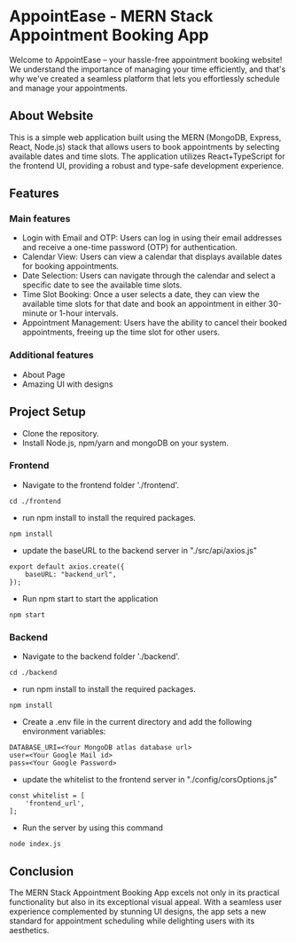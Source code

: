# AppointEase - MERN Stack Appointment Booking App

Welcome to AppointEase – your hassle-free appointment booking website! We understand the importance of managing your time efficiently, and that's why we've created a seamless platform that lets you effortlessly schedule and manage your appointments.

## About Website

This is a simple web application built using the MERN (MongoDB, Express, React, Node.js) stack that allows users to book appointments by selecting available dates and time slots. The application utilizes React+TypeScript for the frontend UI, providing a robust and type-safe development experience.

## Features
### Main features
* Login with Email and OTP: Users can log in using their email addresses and receive a one-time password (OTP) for authentication.
* Calendar View: Users can view a calendar that displays available dates for booking appointments.
* Date Selection: Users can navigate through the calendar and select a specific date to see the available time slots.
* Time Slot Booking: Once a user selects a date, they can view the available time slots for that date and book an appointment in either 30-minute or 1-hour intervals.
* Appointment Management: Users have the ability to cancel their booked appointments, freeing up the time slot for other users.

### Additional features
* About Page
* Amazing UI with designs

## Project Setup
* Clone the repository.
* Install Node.js, npm/yarn and mongoDB on your system.
### Frontend
* Navigate to the frontend folder './frontend'.
```
cd ./frontend
```
* run npm install to install the required packages.
```
npm install
```
* update the baseURL to the backend server in "./src/api/axios.js"
```
export default axios.create({
    baseURL: "backend_url",
});
```
* Run npm start to start the application
```
npm start
```
### Backend
* Navigate to the backend folder './backend'.
```
cd ./backend
```
* run npm install to install the required packages.
```
npm install
```
* Create a .env file in the current directory and add the following environment variables:
```
DATABASE_URI=<Your MongoDB atlas database url>
user=<Your Google Mail id>
pass=<Your Google Password>
```
* update the whitelist to the frontend server in "./config/corsOptions.js"
```
const whitelist = [
    'frontend_url',
];
```
* Run the server by using this command
```
node index.js
```
## Conclusion
The MERN Stack Appointment Booking App excels not only in its practical functionality but also in its exceptional visual appeal. With a seamless user experience complemented by stunning UI designs, the app sets a new standard for appointment scheduling while delighting users with its aesthetics.

